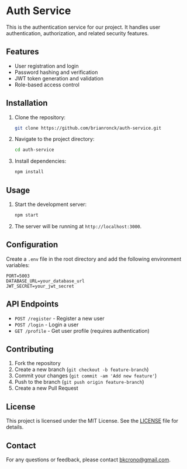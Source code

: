 # Auth Service

This is the authentication service for our project. It handles user authentication, authorization, and related security features.

## Features

- User registration and login
- Password hashing and verification
- JWT token generation and validation
- Role-based access control

## Installation

1. Clone the repository:
    ```bash
    git clone https://github.com/brianronck/auth-service.git
    ```
2. Navigate to the project directory:
    ```bash
    cd auth-service
    ```
3. Install dependencies:
    ```bash
    npm install
    ```

## Usage

1. Start the development server:
    ```bash
    npm start  
    ```
2. The server will be running at `http://localhost:3000`.

## Configuration

Create a `.env` file in the root directory and add the following environment variables:

```env
PORT=5003
DATABASE_URL=your_database_url
JWT_SECRET=your_jwt_secret
```

## API Endpoints

- `POST /register` - Register a new user
- `POST /login` - Login a user
- `GET /profile` - Get user profile (requires authentication)

## Contributing

1. Fork the repository
2. Create a new branch (`git checkout -b feature-branch`)
3. Commit your changes (`git commit -am 'Add new feature'`)
4. Push to the branch (`git push origin feature-branch`)
5. Create a new Pull Request

## License

This project is licensed under the MIT License. See the [LICENSE](LICENSE) file for details.

## Contact

For any questions or feedback, please contact [bkcrono@gmail.com](mailto:bkcrono@gmail.com).
